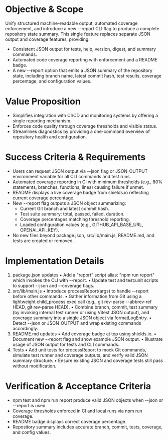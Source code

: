 # Objective & Scope

Unify structured machine-readable output, automated coverage enforcement, and introduce a new --report CLI flag to produce a complete repository state summary. This single feature replaces separate JSON output and coverage features, providing:

- Consistent JSON output for tests, help, version, digest, and summary commands.
- Automated code coverage reporting with enforcement and a README badge.
- A new --report option that emits a JSON summary of the repository state, including branch name, latest commit hash, test results, coverage percentage, and configuration values.

# Value Proposition

- Simplifies integration with CI/CD and monitoring systems by offering a single reporting mechanism.
- Enforces code quality through coverage thresholds and visible status.
- Streamlines diagnostics by providing a one-command overview of repository health and configuration.

# Success Criteria & Requirements

- Users can request JSON output via --json flag or JSON_OUTPUT environment variable for all CLI commands and test runs.
- Automated coverage reporting in CI with minimum thresholds (e.g., 80% statements, branches, functions, lines) causing failure if unmet.
- README displays a live coverage badge from shields.io reflecting current coverage percentage.
- New --report flag outputs a JSON object summarizing:
  - Current Git branch and latest commit hash.
  - Test suite summary: total, passed, failed, duration.
  - Coverage percentages matching threshold reporting.
  - Loaded configuration values (e.g., GITHUB_API_BASE_URL, OPENAI_API_KEY).
- No new files beyond package.json, src/lib/main.js, README.md, and tests are created or removed.

# Implementation Details

1. package.json updates
   • Add a "report" script alias: "npm run report" which invokes the CLI with --report.
   • Update test and test:unit scripts to support --json and --coverage flags.
2. src/lib/main.js
   • Introduce processReport(args) to handle --report before other commands.
   • Gather information from Git using a lightweight child_process exec call (e.g., git rev-parse --abbrev-ref HEAD, git rev-parse HEAD).
   • Combine branch, commit, test summary (by invoking internal test runner or using Vitest JSON output), and coverage summary into a single JSON object via formatLogEntry.
   • Detect --json or JSON_OUTPUT and wrap existing commands accordingly.
3. README.md updates
   • Add coverage badge at top using shields.io.
   • Document new --report flag and show example JSON output.
   • Illustrate usage of JSON output for tests and CLI commands.
4. Tests
   • Add unit tests for processReport to mock Git commands, simulate test runner and coverage outputs, and verify valid JSON summary structure.
   • Ensure existing JSON and coverage tests still pass without modification.

# Verification & Acceptance Criteria

- npm test and npm run report produce valid JSON objects when --json or --report is used.
- Coverage thresholds enforced in CI and local runs via npm run coverage.
- README badge displays correct coverage percentage.
- Repository summary includes accurate branch, commit, tests, coverage, and config values.

